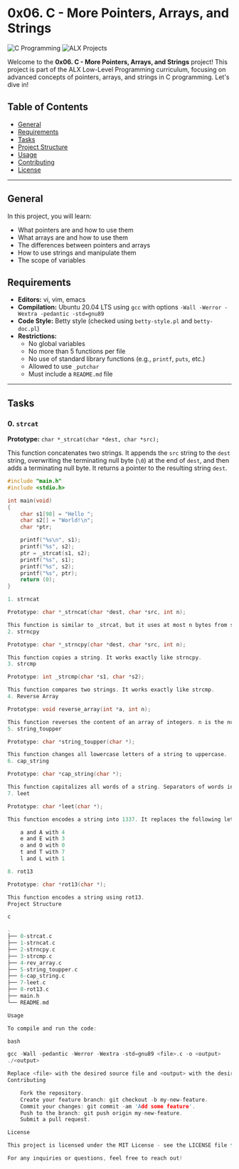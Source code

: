 # 0x06. C - More Pointers, Arrays, and Strings

![C Programming](https://img.shields.io/badge/C-Programming-blue) ![ALX Projects](https://img.shields.io/badge/ALX-Projects-red)

Welcome to the **0x06. C - More Pointers, Arrays, and Strings** project! This project is part of the ALX Low-Level Programming curriculum, focusing on advanced concepts of pointers, arrays, and strings in C programming. Let's dive in!

## Table of Contents

- [General](#general)
- [Requirements](#requirements)
- [Tasks](#tasks)
- [Project Structure](#project-structure)
- [Usage](#usage)
- [Contributing](#contributing)
- [License](#license)

---

## General

In this project, you will learn:

- What pointers are and how to use them
- What arrays are and how to use them
- The differences between pointers and arrays
- How to use strings and manipulate them
- The scope of variables

## Requirements

- **Editors:** vi, vim, emacs
- **Compilation:** Ubuntu 20.04 LTS using `gcc` with options `-Wall -Werror -Wextra -pedantic -std=gnu89`
- **Code Style:** Betty style (checked using `betty-style.pl` and `betty-doc.pl`)
- **Restrictions:**
  - No global variables
  - No more than 5 functions per file
  - No use of standard library functions (e.g., `printf`, `puts`, etc.)
  - Allowed to use `_putchar`
  - Must include a `README.md` file

---

## Tasks

### 0. `strcat`

**Prototype:** `char *_strcat(char *dest, char *src);`

This function concatenates two strings. It appends the `src` string to the `dest` string, overwriting the terminating null byte (`\0`) at the end of `dest`, and then adds a terminating null byte. It returns a pointer to the resulting string `dest`.

```c
#include "main.h"
#include <stdio.h>

int main(void)
{
    char s1[98] = "Hello ";
    char s2[] = "World!\n";
    char *ptr;

    printf("%s\n", s1);
    printf("%s", s2);
    ptr = _strcat(s1, s2);
    printf("%s", s1);
    printf("%s", s2);
    printf("%s", ptr);
    return (0);
}

1. strncat

Prototype: char *_strncat(char *dest, char *src, int n);

This function is similar to _strcat, but it uses at most n bytes from src. src does not need to be null-terminated if it contains n or more bytes. It returns a pointer to the resulting string dest.
2. strncpy

Prototype: char *_strncpy(char *dest, char *src, int n);

This function copies a string. It works exactly like strncpy.
3. strcmp

Prototype: int _strcmp(char *s1, char *s2);

This function compares two strings. It works exactly like strcmp.
4. Reverse Array

Prototype: void reverse_array(int *a, int n);

This function reverses the content of an array of integers. n is the number of elements in the array.
5. string_toupper

Prototype: char *string_toupper(char *);

This function changes all lowercase letters of a string to uppercase.
6. cap_string

Prototype: char *cap_string(char *);

This function capitalizes all words of a string. Separators of words include space, tabulation, new line, ,, ;, ., !, ?, ", (, ), {, and }.
7. leet

Prototype: char *leet(char *);

This function encodes a string into 1337. It replaces the following letters:

    a and A with 4
    e and E with 3
    o and O with 0
    t and T with 7
    l and L with 1

8. rot13

Prototype: char *rot13(char *);

This function encodes a string using rot13.
Project Structure

c

.
├── 0-strcat.c
├── 1-strncat.c
├── 2-strncpy.c
├── 3-strcmp.c
├── 4-rev_array.c
├── 5-string_toupper.c
├── 6-cap_string.c
├── 7-leet.c
├── 8-rot13.c
├── main.h
└── README.md

Usage

To compile and run the code:

bash

gcc -Wall -pedantic -Werror -Wextra -std=gnu89 <file>.c -o <output>
./<output>

Replace <file> with the desired source file and <output> with the desired output name.
Contributing

    Fork the repository.
    Create your feature branch: git checkout -b my-new-feature.
    Commit your changes: git commit -am 'Add some feature'.
    Push to the branch: git push origin my-new-feature.
    Submit a pull request.

License

This project is licensed under the MIT License - see the LICENSE file for details.

For any inquiries or questions, feel free to reach out!
